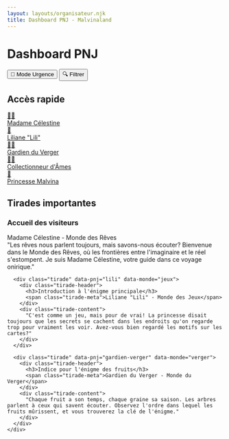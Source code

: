 ```yaml
---
layout: layouts/organisateur.njk
title: Dashboard PNJ - Malvinaland
---
```


<div class="pnj-dashboard">
  <div class="dashboard-header">
    <h1>Dashboard PNJ</h1>
    <div class="dashboard-actions">
      <button id="emergency-mode-button" class="emergency-button" onclick="toggleEmergencyMode()">
        <span class="icon">🚨</span> Mode Urgence
      </button>
      <button id="filter-toggle" class="filter-button" onclick="toggleFilterPanel()">
        <span class="icon">🔍</span> Filtrer
      </button>
    </div>
  </div>

  <div id="filter-panel" class="filter-panel" style="display: none;">
    <div class="filter-group">
      <label for="monde-filter">Filtrer par monde:</label>
      <select id="monde-filter" onchange="filterPNJContent()">
        <option value="all">Tous les mondes</option>
        <option value="reves">Monde des Rêves</option>
        <option value="verger">Monde du Verger</option>
        <option value="jeux">Monde des Jeux</option>
        <option value="damier">Monde du Damier</option>
        <option value="elysee">Monde Elysée</option>
        <option value="sphinx">Monde des Sphinx</option>
        <option value="zob">Monde du Zob</option>
      </select>
    </div>
    <div class="filter-group">
      <label for="pnj-filter">Filtrer par PNJ:</label>
      <select id="pnj-filter" onchange="filterPNJContent()">
        <option value="all">Tous les PNJ</option>
        <option value="celestine">Madame Célestine</option>
        <option value="lili">Liliane "Lili"</option>
        <option value="gardien-verger">Gardien du Verger</option>
        <option value="collectionneur">Collectionneur d'Âmes</option>
        <option value="princesse">Princesse Malvina</option>
      </select>
    </div>
    <div class="filter-group">
      <label for="search-input">Recherche rapide:</label>
      <input type="text" id="search-input" placeholder="Mot-clé..." oninput="filterPNJContent()">
    </div>
  </div>

  <div class="quick-access">
    <h2>Accès rapide</h2>
    <div class="quick-access-grid">
      <a href="/organisateurs/pnj/celestine/" class="quick-access-card" data-pnj="celestine" data-monde="reves">
        <div class="card-icon">👩‍🦳</div>
        <div class="card-title">Madame Célestine</div>
      </a>
      <a href="/organisateurs/pnj/lili/" class="quick-access-card" data-pnj="lili" data-monde="jeux reves">
        <div class="card-icon">👧</div>
        <div class="card-title">Liliane "Lili"</div>
      </a>
      <a href="/organisateurs/pnj/gardien-verger/" class="quick-access-card" data-pnj="gardien-verger" data-monde="verger">
        <div class="card-icon">👨‍🌾</div>
        <div class="card-title">Gardien du Verger</div>
      </a>
      <a href="/organisateurs/pnj/collectionneur/" class="quick-access-card" data-pnj="collectionneur" data-monde="damier">
        <div class="card-icon">🧙‍♂️</div>
        <div class="card-title">Collectionneur d'Âmes</div>
      </a>
      <a href="/organisateurs/pnj/princesse/" class="quick-access-card" data-pnj="princesse" data-monde="all">
        <div class="card-icon">👸</div>
        <div class="card-title">Princesse Malvina</div>
      </a>
    </div>
  </div>

  <div class="tirades-section">
    <h2>Tirades importantes</h2>
    <div class="tirades-container" id="tirades-container">
      <!-- Les tirades seront filtrées dynamiquement ici -->
      <div class="tirade" data-pnj="celestine" data-monde="reves">
        <div class="tirade-header">
          <h3>Accueil des visiteurs</h3>
          <span class="tirade-meta">Madame Célestine - Monde des Rêves</span>
        </div>
        <div class="tirade-content">
          "Les rêves nous parlent toujours, mais savons-nous écouter? Bienvenue dans le Monde des Rêves, où les frontières entre l'imaginaire et le réel s'estompent. Je suis Madame Célestine, votre guide dans ce voyage onirique."
        </div>
      </div>
      
      <div class="tirade" data-pnj="lili" data-monde="jeux">
        <div class="tirade-header">
          <h3>Introduction à l'énigme principale</h3>
          <span class="tirade-meta">Liliane "Lili" - Monde des Jeux</span>
        </div>
        <div class="tirade-content">
          "C'est comme un jeu, mais pour de vrai! La princesse disait toujours que les secrets se cachent dans les endroits qu'on regarde trop pour vraiment les voir. Avez-vous bien regardé les motifs sur les cartes?"
        </div>
      </div>
      
      <div class="tirade" data-pnj="gardien-verger" data-monde="verger">
        <div class="tirade-header">
          <h3>Indice pour l'énigme des fruits</h3>
          <span class="tirade-meta">Gardien du Verger - Monde du Verger</span>
        </div>
        <div class="tirade-content">
          "Chaque fruit a son temps, chaque graine sa saison. Les arbres parlent à ceux qui savent écouter. Observez l'ordre dans lequel les fruits mûrissent, et vous trouverez la clé de l'énigme."
        </div>
      </div>
    </div>
  </div>
</div>

<script>
  // Fonction pour activer/désactiver le mode urgence
  function toggleEmergencyMode() {
    document.body.classList.toggle('emergency-mode');
    
    const button = document.getElementById('emergency-mode-button');
    if (document.body.classList.contains('emergency-mode')) {
      button.innerHTML = '<span class="icon">✓</span> Mode Normal';
      localStorage.setItem('emergencyMode', 'true');
    } else {
      button.innerHTML = '<span class="icon">🚨</span> Mode Urgence';
      localStorage.setItem('emergencyMode', 'false');
    }
  }
  
  // Fonction pour afficher/masquer le panneau de filtrage
  function toggleFilterPanel() {
    const filterPanel = document.getElementById('filter-panel');
    if (filterPanel.style.display === 'none') {
      filterPanel.style.display = 'flex';
    } else {
      filterPanel.style.display = 'none';
    }
  }
  
  // Fonction pour filtrer le contenu PNJ
  function filterPNJContent() {
    const mondeFilter = document.getElementById('monde-filter').value;
    const pnjFilter = document.getElementById('pnj-filter').value;
    const searchInput = document.getElementById('search-input').value.toLowerCase();
    
    // Filtrer les cartes d'accès rapide
    const quickAccessCards = document.querySelectorAll('.quick-access-card');
    quickAccessCards.forEach(card => {
      const cardPNJ = card.getAttribute('data-pnj');
      const cardMondes = card.getAttribute('data-monde').split(' ');
      
      let showCard = true;
      
      // Filtre par PNJ
      if (pnjFilter !== 'all' && cardPNJ !== pnjFilter) {
        showCard = false;
      }
      
      // Filtre par monde
      if (mondeFilter !== 'all' && !cardMondes.includes(mondeFilter) && !cardMondes.includes('all')) {
        showCard = false;
      }
      
      // Filtre par recherche
      if (searchInput && !card.textContent.toLowerCase().includes(searchInput)) {
        showCard = false;
      }
      
      card.style.display = showCard ? 'flex' : 'none';
    });
    
    // Filtrer les tirades
    const tirades = document.querySelectorAll('.tirade');
    tirades.forEach(tirade => {
      const tiradePNJ = tirade.getAttribute('data-pnj');
      const tiradeMonde = tirade.getAttribute('data-monde');
      
      let showTirade = true;
      
      // Filtre par PNJ
      if (pnjFilter !== 'all' && tiradePNJ !== pnjFilter) {
        showTirade = false;
      }
      
      // Filtre par monde
      if (mondeFilter !== 'all' && tiradeMonde !== mondeFilter) {
        showTirade = false;
      }
      
      // Filtre par recherche
      if (searchInput && !tirade.textContent.toLowerCase().includes(searchInput)) {
        showTirade = false;
      }
      
      tirade.style.display = showTirade ? 'block' : 'none';
    });
  }
  
  // Appliquer les préférences utilisateur au chargement
  document.addEventListener('DOMContentLoaded', function() {
    const isEmergencyMode = localStorage.getItem('emergencyMode') === 'true';
    if (isEmergencyMode) {
      document.body.classList.add('emergency-mode');
      const button = document.getElementById('emergency-mode-button');
      button.innerHTML = '<span class="icon">✓</span> Mode Normal';
    }
  });
</script>